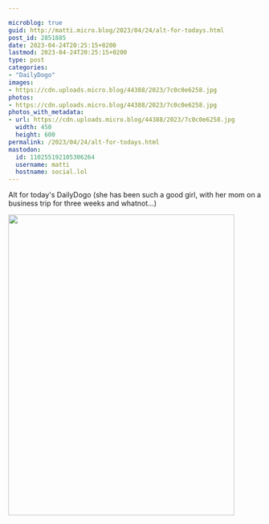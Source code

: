 ```yaml
---

microblog: true
guid: http://matti.micro.blog/2023/04/24/alt-for-todays.html
post_id: 2851885
date: 2023-04-24T20:25:15+0200
lastmod: 2023-04-24T20:25:15+0200
type: post
categories:
- "DailyDogo"
images:
- https://cdn.uploads.micro.blog/44388/2023/7c0c0e6258.jpg
photos:
- https://cdn.uploads.micro.blog/44388/2023/7c0c0e6258.jpg
photos_with_metadata:
- url: https://cdn.uploads.micro.blog/44388/2023/7c0c0e6258.jpg
  width: 450
  height: 600
permalink: /2023/04/24/alt-for-todays.html
mastodon:
  id: 110255192105306264
  username: matti
  hostname: social.lol
---
```

Alt for today's DailyDogo (she has been such a good girl, with her mom on a business trip for three weeks and whatnot…)

<img src="uploads/2023/7c0c0e6258.jpg" width="450" height="600" alt="">

